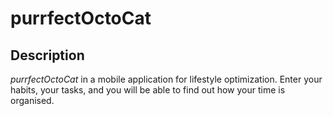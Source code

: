 purrfectOctoCat
===============

Description
-----------
*purrfectOctoCat* in a mobile application for lifestyle optimization. Enter your habits, your tasks, and you will be able to find out how your time is organised. 
